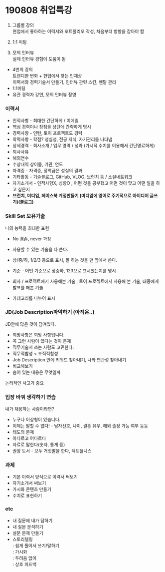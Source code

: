# 190808 취업특강
1. 그룹별 강의  
현업에서 좋아하는 이력서와 포트폴리오 작성, 처음부터 방향을 잡아야 함
2. 1:1 미팅  

3. 모의 인터뷰  
실제 인터뷰 경험이 도움이 됨


* 4번의 강의  
트렌디한 변화 + 현업에서 찾는 인재상  
이력서와 경력기술서 만들기, 인터뷰 관련 스킨, 멘탈 관리
* 1:1미팅
* 유관 경력자 강연, 모의 인터뷰 촬영  
### 이력서
* 인적사항 - 최대한 간단하게 / 이메일
* 핵심 경력이나 장점을 상단에 간략하게 명시
* 경력사항 - 인턴, 토이 프로젝트도 경력
* 학력사항 - 학점? 성실성, 전공 지식, 자기관리를 나타냄
* 상세경력 - 회사소개 / 업무 영역 / 성과 (가시적 수치를 이용해서 간단명료하게)
* 퇴사사유 
* 해외연수 
* 수상내역 상이름, 기관, 연도
* 자격증 - 자격증, 장학금은 성실의 결과
* 기타활동 - 기술블로그, GitHub, VLOG, 브런치 등 / 소설네트워크
* 자기소개서 - 인적사항X, 성향O ; 어떤 것을 공부했고 어떤 것이 맞고 어떤 일을 하고 싶은지
* <b>브런치, 미디엄, 페이스북 계정만들기 (미디엄에 영어로 주기적으로 아이디어 글쓰기)(블로그)</b>

### Skill Set 보유기술
나의 능력을 최대한 표현
* No 겸손, never 과장
* 사용할 수 있는 기술을 다 쓴다.
* 상/중/하, 1/2/3 등으로 표시, 잘 하는 것을 맨 앞에서 쓴다.
* 기준 - 어떤 기준으로 상중하, 123으로 표시했는지를 명시
* 회사 / 프로젝트에서 사용해본 기술 , 토이 프로젝트에서 사용해 본 기술, 대중에게 발표를 해본 기술

* 카테고리를 나누어 표시  
### JD(Job Description파악하기 (아직은..)
JD안에 많은 것이 담겨있다. 
* 희망사항은 희망 사항입니다.  
* 꼭 그런 사람이 있다는 것이 문제
* 직무기술서 쓰는 사람도 고민한다. 
* 직무적합성 < 조직적합성
* Job Description 안에 키워드 찾아내기, 나와 연관성 찾아내기
* 비교해보기
* 숨어 있는 내용은 무엇일까

논리적인 사고가 중요 
### 입장 바꿔 생각하기 연습 
내가 채용하는 사람이라면? 
* 누구나 이상형이 있습니다. 
* 이제는 말할 수 없다! - 남자선호, 나이, 결혼 유무, 해외 출장 가능 여부 등등 
* 태도의 문제 
* 아다르고 어다르다 
* 자료로 말한다(숫자, 통계 등) 
* 권장 도서 - 모두 거짓말을 한다, 팩트풀니스 

### 과제
* 기본 이력서 양식으로 이력서 써보기
* 자기소개서 써보기
* 가시화 콘텐츠 만들기
* 수치로 표현하기
 ### etc
* 내 질문에 내가 답하기
* 내 질문 분석하기
* 설문 문제 만들기
* 스토리텔링  
: 쉽게 풀어서 쓰기/말하기  
: 가시화  
: 두려움 없이  
: 상호 피드백  
